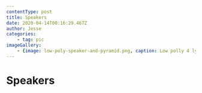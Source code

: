 ```yaml
---
contentType: post
title: Speakers
date: 2020-04-14T00:16:29.467Z
author: Jesse
categories: 
	- tag: pic
imageGallery:
	- {image: low-poly-speaker-and-pyramid.png, caption: Low polly 4 lyfe}
---
```


# Speakers
